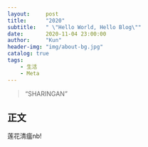```yaml
---
layout:     post
title:      "2020"
subtitle:   " \"Hello World, Hello Blog\""
date:       2020-11-04 23:00:00
author:     "Kun"
header-img: "img/about-bg.jpg"
catalog: true
tags:
    - 生活
    - Meta
---
```


> “SHARINGAN”

## 正文

莲花清瘟nb!